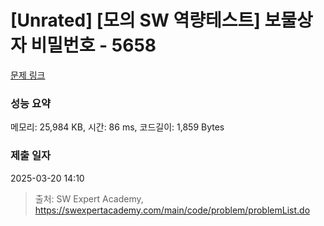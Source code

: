 # [Unrated] [모의 SW 역량테스트] 보물상자 비밀번호 - 5658 

[문제 링크](https://swexpertacademy.com/main/code/problem/problemDetail.do?contestProbId=AWXRUN9KfZ8DFAUo) 

### 성능 요약

메모리: 25,984 KB, 시간: 86 ms, 코드길이: 1,859 Bytes

### 제출 일자

2025-03-20 14:10



> 출처: SW Expert Academy, https://swexpertacademy.com/main/code/problem/problemList.do
